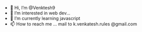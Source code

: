 - 👋 Hi, I’m @Venktesh9
- 👀 I’m interested in web dev...
- 🌱 I’m currently learning javascript
- 📫 How to reach me ... mail to k.venkatesh.rules @gmail.com

<!---
Venktesh9/Venktesh9 is a ✨ special ✨ repository because its `README.md` (this file) appears on your GitHub profile.
You can click the Preview link to take a look at your changes.
--->

